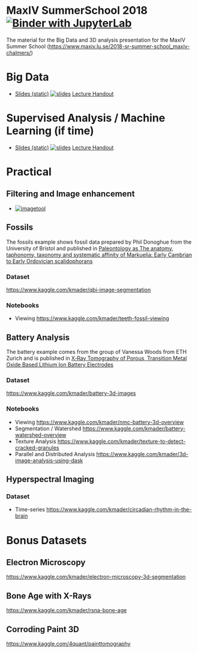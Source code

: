 # MaxIV SummerSchool 2018 [![Binder with JupyterLab](https://img.shields.io/badge/launch-jupyterlab-red.svg)](http://mybinder.org/v2/gh/4Quant/MaxIV_SummerSchool_2018/master?urlpath=lab)

The material for the Big Data and 3D analysis presentation for the MaxIV Summer School (https://www.maxiv.lu.se/2018-sr-summer-school_maxiv-chalmers/)

# Big Data

 - [Slides (static)](http://nbviewer.jupyter.org/format/slides/github/4Quant/MaxIV_SummerSchool_2018/blob/master/Lectures/BigData.ipynb) [![slides](https://img.shields.io/badge/interactive-slides-green.svg)](http://mybinder.org/v2/gh/4Quant/MaxIV_SummerSchool_2018/master?filepath=Lectures/BigData.ipynb) [Lecture Handout](http://nbviewer.jupyter.org/github/4Quant/MaxIV_SummerSchool_2018/blob/master/Lectures/BigData.ipynb)

# Supervised Analysis / Machine Learning (if time)

 - [Slides (static)](http://nbviewer.jupyter.org/format/slides/github/kmader/Quantitative-Big-Imaging-2018/blob/master/Lectures/05-SupervisedApproaches.ipynb) [![slides](https://img.shields.io/badge/interactive-slides-green.svg)](http://mybinder.org/v2/gh/kmader/quantitative-big-imaging-2018/master?filepath=Lectures/05-SupervisedApproaches.ipynb) [Lecture Handout](http://nbviewer.jupyter.org/github/kmader/Quantitative-Big-Imaging-2018/blob/master/Lectures/05-SupervisedApproaches.ipynb)


# Practical
## Filtering and Image enhancement
 - [![imagetool](https://img.shields.io/badge/launch-image_enhancement_tool-yellow.svg)](http://mybinder.org/v2/gh/4Quant/MaxIV_SummerSchool_2018/master?urlpath=%2Fapps%2FExercises%2FImageEnhancementPlayground.ipynb)

## Fossils
The fossils example shows fossil data prepared by Phil Donoghue from the University of Bristol and published in [Paleontology as The anatomy, taphonomy, taxonomy and systematic affinity of Markuelia: Early Cambrian to Early Ordovician scalidophorans](http://onlinelibrary.wiley.com/doi/10.1111/j.1475-4983.2010.01006.x/abstract)

### Dataset
https://www.kaggle.com/kmader/qbi-image-segmentation

### Notebooks
- Viewing https://www.kaggle.com/kmader/teeth-fossil-viewing

## Battery Analysis
The battery example comes from the group of Vanessa Woods from ETH Zurich and is published in [X‐Ray Tomography of Porous, Transition Metal Oxide Based Lithium Ion Battery Electrodes](https://onlinelibrary.wiley.com/doi/full/10.1002/aenm.201200932)

### Dataset
https://www.kaggle.com/kmader/battery-3d-images

### Notebooks
- Viewing https://www.kaggle.com/kmader/nmc-battery-3d-overview
- Segmentation / Watershed https://www.kaggle.com/kmader/battery-watershed-overview
- Texture Analysis https://www.kaggle.com/kmader/texture-to-detect-cracked-granules
- Parallel and Distributed Analysis https://www.kaggle.com/kmader/3d-image-analysis-using-dask

## Hyperspectral Imaging
### Dataset
- Time-series https://www.kaggle.com/kmader/circadian-rhythm-in-the-brain


# Bonus Datasets

## Electron Microscopy
https://www.kaggle.com/kmader/electron-microscopy-3d-segmentation
## Bone Age with X-Rays
https://www.kaggle.com/kmader/rsna-bone-age
## Corroding Paint 3D
https://www.kaggle.com/4quant/painttomography
